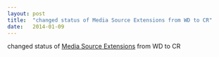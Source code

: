 ```yaml
---
layout: post
title:  "changed status of Media Source Extensions from WD to CR"
date:   2014-01-09
---
```


changed status of <a href="http://www.w3.org/TR/media-source/">Media Source Extensions</a> from WD to CR